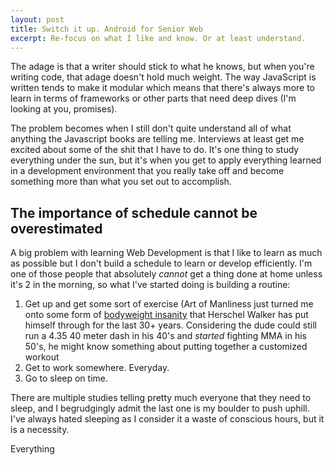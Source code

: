 ```yaml
---
layout: post
title: Switch it up. Android for Senior Web
excerpt: Re-focus on what I like and know. Or at least understand.
---
```


The adage is that a writer should stick to what he knows, but when you're writing code, that adage doesn't hold much weight. The way JavaScript is written tends to make it modular which means that there's always more to learn in terms of frameworks or other parts that need deep dives (I'm looking at you, promises).

The problem becomes when I still don't quite understand all of what anything the Javascript books are telling me. Interviews at least get me excited about some of the shit that I have to do. It's one thing to study everything under the sun, but it's when you get to apply everything learned in a development environment that you really take off and become something more than what you set out to accomplish.

## The importance of schedule cannot be overestimated

A big problem with learning Web Development is that I like to learn as much as possible but I don't build a schedule to learn or develop efficiently. I'm one of those people that absolutely *cannot* get a thing done at home unless it's 2 in the morning, so what I've started doing is building a routine:

1.  Get up and get some sort of exercise (Art of Manliness just turned me onto some form of [bodyweight insanity](http://www.artofmanliness.com/2016/07/19/the-herschel-walker-workout/) that Herschel Walker has put himself through for the last 30+ years. Considering the dude could still run a 4.35 40 meter dash in his 40's and *started* fighting MMA in his 50's, he might know something about putting together a customized workout
2.  Get to work somewhere. Everyday.
3.  Go to sleep on time.

There are multiple studies telling pretty much everyone that they need to sleep, and I begrudgingly admit the last one is my boulder to push uphill. I've always hated sleeping as I consider it a waste of conscious hours, but it is a necessity.

Everything

